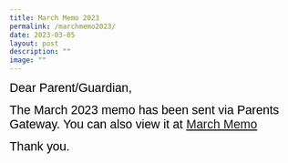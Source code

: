 ```yaml
---
title: March Memo 2023
permalink: /marchmemo2023/
date: 2023-03-05
layout: post
description: ""
image: ""
---
```

<span style="font-size:16.0pt;font-family:Arial;color:black">Dear Parent/Guardian,

<span style="font-size:16.0pt;font-family:Arial;color:black">The March 2023 memo has been sent via Parents Gateway.  You can also view it at
<a href="/files/Monthly%20Memo/Marchmemo2023.pdf">March Memo</a>
	
<span style="font-size:16.0pt;font-family:Arial;color:black">Thank you.<br>
